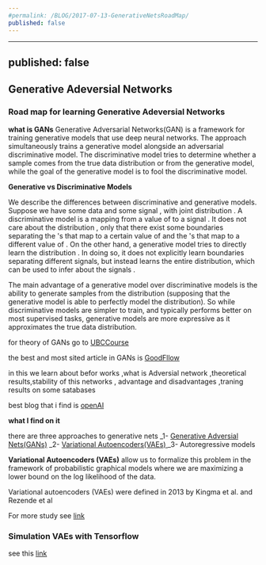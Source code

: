 ```yaml
---
#permalink: /BLOG/2017-07-13-GenerativeNetsRoadMap/
published: false
---
```

---
published: false
---
## Generative Adeversial Networks

### Road map for learning Generative Adeversial Networks

**what is GANs**
Generative Adversarial Networks(GAN) is a framework for training generative models that use deep neural networks. The approach simultaneously trains a generative model alongside an adversarial discriminative model. The discriminative model tries to determine whether a sample comes from the true data distribution or from the generative model, while the goal of the generative model is to fool the discriminative model.

**Generative vs Discriminative Models**

We describe the differences between discriminative and generative models. Suppose we have some data and some signal , with joint distribution . A discriminative model is a mapping from a value of to a signal . It does not care about the distribution , only that there exist some boundaries separating the 's that map to a certain value of and the 's that map to a different value of . On the other hand, a generative model tries to directly learn the distribution . In doing so, it does not explicitly learn boundaries separating different signals, but instead learns the entire distribution, which can be used to infer about the signals .

The main advantage of a generative model over discriminative models is the ability to generate samples from the distribution (supposing that the generative model is able to perfectly model the distribution). So while discriminative models are simpler to train, and typically performs better on most supervised tasks, generative models are more expressive as it approximates the true data distribution.




for theory of GANs go to [UBCCourse](http://wiki.ubc.ca/Course:CPSC522/Generative_Adversarial_Networks)


the best and most sited article in GANs is [GoodFllow](https://arxiv.org/abs/1406.2661)


in this we learn about befor works ,what is Adversial network ,theoretical results,stability of this networks ,
advantage and disadvantages ,traning results on some satabases


best blog that i find is [openAI](https://blog.openai.com/generative-models/)

**what I find on it**

there are three approaches to generative nets
	_1- [Generative Adversial Nets(GANs)](https://arxiv.org/abs/1406.2661)
    _2- [Variational Autoencoders(VAEs) ](https://arxiv.org/abs/1312.6114)
    _3- Autoregressive models


**Variational Autoencoders (VAEs)**
allow us to formalize this problem in the framework of probabilistic graphical models where we are maximizing a lower bound on the log likelihood of the data.

Variational autoencoders (VAEs) were defined in 2013 by Kingma et al. and Rezende et al



For more study see [link](https://jaan.io/what-is-variational-autoencoder-vae-tutorial/)

### Simulation VAEs with Tensorflow
see this [link](https://jmetzen.github.io/2015-11-27/vae.html)
